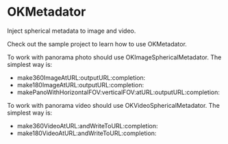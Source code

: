# OKMetadator
Inject spherical metadata to image and video.

Check out the sample project to learn how to use OKMetadator.

To work with panorama photo should use OKImageSphericalMetadator.
The simplest way is:
- make360ImageAtURL:outputURL:completion:
- make180ImageAtURL:outputURL:completion:
- makePanoWithHorizontalFOV:verticalFOV:atURL:outputURL:completion:

To work with panorama video should use OKVideoSphericalMetadator.
The simplest way is:
- make360VideoAtURL:andWriteToURL:completion:
- make180VideoAtURL:andWriteToURL:completion:
